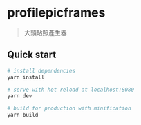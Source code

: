 # profilepicframes

> 大頭貼照產生器

## Quick start

``` bash
# install dependencies
yarn install

# serve with hot reload at localhost:8080
yarn dev

# build for production with minification
yarn build
```
